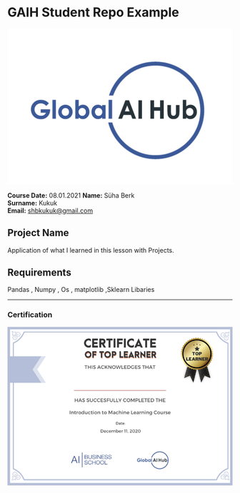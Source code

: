 # GAIH Student Repo Example
![](img/logo.png)

**Course Date:** 08.01.2021
**Name:** Süha Berk   
**Surname:** Kukuk  
**Email:** shbkukuk@gmail.com  
 

## Project Name
Application of what I learned in this lesson with Projects.

## Requirements
Pandas , Numpy , Os ,  matplotlib ,Sklearn Libaries

---

### Certification
![](img/certificate_ex.png)

